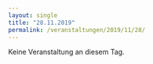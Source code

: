 ```yaml
---
layout: single
title: "28.11.2019"
permalink: /veranstaltungen/2019/11/28/
---
```


Keine Veranstaltung an diesem Tag.
